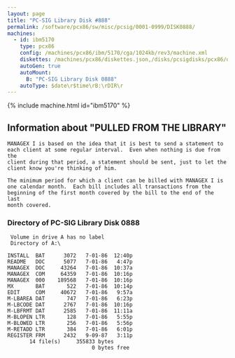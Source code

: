 ```yaml
---
layout: page
title: "PC-SIG Library Disk #888"
permalink: /software/pcx86/sw/misc/pcsig/0001-0999/DISK0888/
machines:
  - id: ibm5170
    type: pcx86
    config: /machines/pcx86/ibm/5170/cga/1024kb/rev3/machine.xml
    diskettes: /machines/pcx86/diskettes.json,/disks/pcsigdisks/pcx86/diskettes.json
    autoGen: true
    autoMount:
      B: "PC-SIG Library Disk 0888"
    autoType: $date\r$time\rB:\rDIR\r
---
```


{% include machine.html id="ibm5170" %}

## Information about "PULLED FROM THE LIBRARY"

    MANAGEX I is based on the idea that it is best to send a statement to
    each client at some regular interval.  Even when nothing is due from the
    client during that period, a statement should be sent, just to let the
    client know you're thinking of him.
    
    The minimum period for which a client can be billed with MANAGEX I is
    one calendar month.  Each bill includes all transactions from the
    beginning of the first month covered by the bill to the end of the last
    month covered.

### Directory of PC-SIG Library Disk 0888

     Volume in drive A has no label
     Directory of A:\

    INSTALL  BAT      3072   7-01-86  12:40p
    README   DOC      5077   7-01-86   4:47p
    MANAGEX  DOC     43264   7-01-86  10:37a
    MANAGEX  COM     64359   7-01-86  10:16p
    MANAGEX  000    189568   7-01-86  10:16p
    MX       BAT       522   7-01-86  10:14p
    EDIT     COM     40672   7-01-86   9:57a
    M-LBAREA DAT       747   7-01-86   6:23p
    M-LBCODE DAT      2767   7-01-86  10:16p
    M-LBFRMT DAT      2585   7-01-86  11:11a
    M-BLOPEN LTR       128   7-01-86   5:55p
    M-BLOWED LTR       256   7-01-86   5:56p
    M-RETADD LTR       384   7-01-86   6:01p
    REGISTER FRM      2432   9-09-87   3:11p
           14 file(s)     355833 bytes
                               0 bytes free
